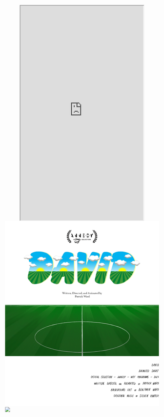 
<style>
  /* Center align the iframe */
  iframe {
    display: block;
    margin: 0 auto;
  }
</style>

<iframe src="https://mentalcanvas.com/vm/tr7fbzu/scene/" style="width:80%; height:700px;"></iframe>

<img src="DavidWordMarkWithField6.png" alt="DavidField">



<img src="PeakSeason5-14v8.png" usemap="#image-map">

<map name="image-map">
  <area target="_blank" alt="Collider Review" title="Collider Review" href="https://collider.com/peak-season-movie-review/" coords="850,4018,1124,4065" shape="rect">
  <area target="_blank" alt="The Daily Beast Review" title="The Daily Beast Review" href="https://www.thedailybeast.com/obsessed/peak-season-review-romantic-beauty-for-heartbroken-millennials?ref=scroll" coords="1257,4149,722,4096" shape="rect">
</map>
